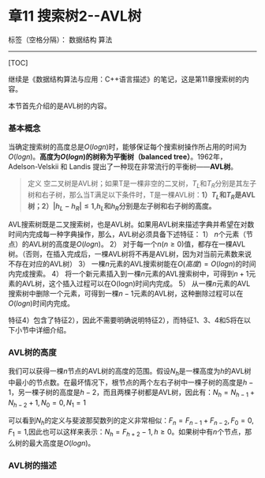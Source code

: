 ﻿# 章11 搜索树2--AVL树

标签（空格分隔）： 数据结构 算法

---
[TOC]

继续是《数据结构算法与应用：C++语言描述》的笔记，这是第11章搜索树的内容。

本节首先介绍的是AVL树的内容。

### 基本概念
  当确定搜索树的高度总是$O(logn)$时，能够保证每个搜索树操作所占用的时间为$O(logn)$。**高度为$O(logn)$的树称为平衡树（balanced tree）**。1962年， Adelson-Velskii 和 Landis 提出了一种现在非常流行的平衡树——**AVL树**。
  
> 定义 空二叉树是AVL树；如果T是一棵非空的二叉树，$T_L$和$T_R$分别是其左子树和右子树，那么当T满足以下条件时，T是一棵AVL树：**1）$T_L$和$T_R$是AVL树；2）$|h_L-h_R| \le 1$,$h_L$和$h_R$分别是左子树和右子树的高度。**

AVL搜索树既是二叉搜索树，也是AVL树。如果用AVL树来描述字典并希望在对数时间内完成每一种字典操作，那么，AVL树必须具备下述特征：
1） $n$个元素（节点）的AVL树的高度是$O(logn)$。
2） 对于每一个$n(n\ge 0)$值，都存在一棵AVL树。（否则，在插入完成后，一棵AVL树将不再是AVL树，因为对当前元素数来说不存在对应的AVL树）
3） 一棵$n$元素的AVL搜索树能在$O(高度)=O(logn)$的时间内完成搜索。
4） 将一个新元素插入到一棵$n$元素的AVL搜索树中，可得到$n+1$元素的AVL树，这个插入过程可以在O(logn)时间内完成。
5） 从一棵$n$元素的AVL搜索树中删除一个元素，可得到一棵$n-1$元素的AVL树，这种删除过程可以在$O(logn)$时间内完成。

特征4）包含了特征2），因此不需要明确说明特征2），而特征1、3、4和5将在以下小节中详细介绍。

### AVL树的高度
  我们可以获得一棵$n$节点的AVL树的高度的范围。假设$N_h$是一棵高度为$h$的AVL树中最小的节点数。在最坏情况下，根节点的两个左右子树中一棵子树的高度是$h-1$，另一棵子树的高度是$h-2$，而且两棵子树都是AVL树，因此有：$N_h = N_{h-1}+N_{h-2}+1,N_0=0,N_1=1$
  
  可以看到$N_h$的定义与斐波那契数列的定义非常相似：$F_n = F_{n-1}+F_{n-2},F_0=0,F_1=1$,因此也可以这样来表示：$N_h=F_{h+2}-1,h\ge 0$。如果树中有$n$个节点，那么树的最大高度是$O(logn)$。
  
### AVL树的描述
  




